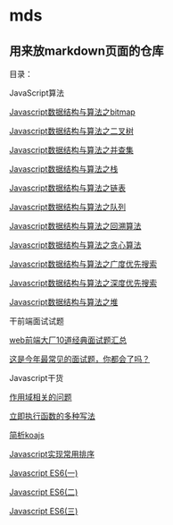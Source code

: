 # mds
## 用来放markdown页面的仓库

目录：

JavaScript算法

[Javascript数据结构与算法之bitmap](https://github.com/pengxingyun/mds/blob/master/%E7%AE%97%E6%B3%95/Javascript%E6%95%B0%E6%8D%AE%E7%BB%93%E6%9E%84%E4%B8%8E%E7%AE%97%E6%B3%95%E4%B9%8Bbitmap.md)

[Javascript数据结构与算法之二叉树](https://github.com/pengxingyun/mds/blob/master/%E7%AE%97%E6%B3%95/Javascript%E6%95%B0%E6%8D%AE%E7%BB%93%E6%9E%84%E4%B8%8E%E7%AE%97%E6%B3%95%E4%B9%8B%E4%BA%8C%E5%8F%89%E6%A0%91.md)

[Javascript数据结构与算法之并查集](https://github.com/pengxingyun/mds/blob/master/%E7%AE%97%E6%B3%95/Javascript%E6%95%B0%E6%8D%AE%E7%BB%93%E6%9E%84%E4%B8%8E%E7%AE%97%E6%B3%95%E4%B9%8B%E5%B9%B6%E6%9F%A5%E9%9B%86.md)

[Javascript数据结构与算法之栈](https://github.com/pengxingyun/mds/blob/master/%E7%AE%97%E6%B3%95/Javascript%E6%95%B0%E6%8D%AE%E7%BB%93%E6%9E%84%E4%B8%8E%E7%AE%97%E6%B3%95%E4%B9%8B%E6%A0%88.md)

[Javascript数据结构与算法之链表](https://github.com/pengxingyun/mds/blob/master/%E7%AE%97%E6%B3%95/Javascript%E6%95%B0%E6%8D%AE%E7%BB%93%E6%9E%84%E4%B8%8E%E7%AE%97%E6%B3%95%E4%B9%8B%E9%93%BE%E8%A1%A8.md)

[Javascript数据结构与算法之队列](https://github.com/pengxingyun/mds/blob/master/%E7%AE%97%E6%B3%95/Javascript%E6%95%B0%E6%8D%AE%E7%BB%93%E6%9E%84%E4%B8%8E%E7%AE%97%E6%B3%95%E4%B9%8B%E9%98%9F%E5%88%97.md)

[Javascript数据结构与算法之回溯算法](https://github.com/pengxingyun/markdowns/blob/master/%E7%AE%97%E6%B3%95/Javascript%E6%95%B0%E6%8D%AE%E7%BB%93%E6%9E%84%E4%B8%8E%E7%AE%97%E6%B3%95%E4%B9%8B%E5%9B%9E%E6%BA%AF%E7%AE%97%E6%B3%95.md)

[Javascript数据结构与算法之贪心算法](https://github.com/pengxingyun/markdowns/blob/master/%E7%AE%97%E6%B3%95/Javascript%E6%95%B0%E6%8D%AE%E7%BB%93%E6%9E%84%E4%B8%8E%E7%AE%97%E6%B3%95%E4%B9%8B%E8%B4%AA%E5%BF%83%E7%AE%97%E6%B3%95.md)

[Javascript数据结构与算法之广度优先搜索](https://github.com/pengxingyun/markdowns/blob/master/%E7%AE%97%E6%B3%95/Javascript%E6%95%B0%E6%8D%AE%E7%BB%93%E6%9E%84%E4%B8%8E%E7%AE%97%E6%B3%95%E4%B9%8B%E5%B9%BF%E5%BA%A6%E4%BC%98%E5%85%88%E6%90%9C%E7%B4%A2.md)

[Javascript数据结构与算法之深度优先搜索](https://github.com/pengxingyun/markdowns/blob/master/%E7%AE%97%E6%B3%95/Javascript%E6%95%B0%E6%8D%AE%E7%BB%93%E6%9E%84%E4%B8%8E%E7%AE%97%E6%B3%95%E4%B9%8B%E6%B7%B1%E5%BA%A6%E4%BC%98%E5%85%88%E6%90%9C%E7%B4%A2.md)

[Javascript数据结构与算法之堆](https://github.com/pengxingyun/markdowns/blob/master/%E7%AE%97%E6%B3%95/Javascript%E6%95%B0%E6%8D%AE%E7%BB%93%E6%9E%84%E4%B8%8E%E7%AE%97%E6%B3%95%E4%B9%8B%E5%A0%86.md)

干前端面试试题

[web前端大厂10道经典面试题汇总](https://github.com/pengxingyun/mds/blob/master/interview/web%E5%89%8D%E7%AB%AF%E5%A4%A7%E5%8E%8210%E9%81%93%E7%BB%8F%E5%85%B8%E9%9D%A2%E8%AF%95%E9%A2%98%E6%B1%87%E6%80%BB.md)

[这是今年最常见的面试题，你都会了吗？](https://github.com/pengxingyun/mds/blob/master/interview/%E8%BF%99%E6%98%AF%E4%BB%8A%E5%B9%B4%E6%9C%80%E5%B8%B8%E8%A7%81%E7%9A%84%E9%9D%A2%E8%AF%95%E9%A2%98%EF%BC%8C%E4%BD%A0%E9%83%BD%E4%BC%9A%E4%BA%86%E5%90%97%EF%BC%9F.md)

Javascript干货

[作用域相关的问题](https://github.com/pengxingyun/mds/blob/master/Javascript/%E4%BD%9C%E7%94%A8%E5%9F%9F%E7%9B%B8%E5%85%B3%E7%9A%84%E9%97%AE%E9%A2%98.md)

[立即执行函数的多种写法](https://github.com/pengxingyun/mds/blob/master/Javascript/%E7%AB%8B%E5%8D%B3%E6%89%A7%E8%A1%8C%E5%87%BD%E6%95%B0%E7%9A%84%E5%A4%9A%E7%A7%8D%E5%86%99%E6%B3%95.md)

[简析koajs](https://github.com/pengxingyun/markdowns/blob/master/Javascript/%E7%AE%80%E6%9E%90koajs.md)

[Javascript实现常用排序](https://github.com/pengxingyun/markdowns/blob/master/Javascript/Javascript%E5%AE%9E%E7%8E%B0%E5%B8%B8%E7%94%A8%E6%8E%92%E5%BA%8F.md)

[Javascript ES6(一)](https://github.com/pengxingyun/markdowns/blob/master/Javascript/Javascript%20ES6(%E4%B8%80).md)

[Javascript ES6(二)](https://github.com/pengxingyun/markdowns/blob/master/Javascript/Javascript%20ES6(%E4%BA%8C).md)

[Javascript ES6(三)](https://github.com/pengxingyun/markdowns/blob/master/Javascript/Javascript%20ES6(%E4%B8%89).md)